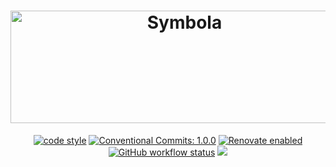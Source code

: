 <h1 align="center"><img src="https://raw.githubusercontent.com/slikts/symbola/master/logo.png?sanitize=true" width="541" height="180" alt="Symbola"></h1>

<p align="center">
  <a href="https://github.com/prettier/prettier#readme"><img alt="code style" src="https://img.shields.io/badge/code_style-prettier-ff69b4.svg?style=flat-square"></a>
  <a href="https://conventionalcommits.org"><img alt="Conventional Commits: 1.0.0" src="https://img.shields.io/badge/Conventional%20Commits-1.0.0-yellow.svg?style=flat-square"></a>
  <a href="https://renovatebot.com"><img alt="Renovate enabled" src="https://img.shields.io/badge/renovate-enabled-brightgreen.svg?style=flat-square"></a>
  <a href="https://github.com/renovatebot/github-action/actions"><img alt="GitHub workflow status" src="https://img.shields.io/github/actions/workflow/status/symbola/symbola/cicd.yml"></a>
  <a href="https://codecov.io/github/symbola/symbola" > 
 <img src="https://codecov.io/github/symbola/symbola/branch/main/graph/badge.svg?token=4GR7BO7977"/> 
 </a>
</p>
